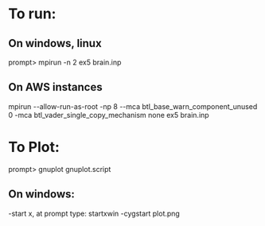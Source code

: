 # To run:
## On windows, linux
prompt> mpirun -n 2 ex5 brain.inp

## On AWS instances
 mpirun --allow-run-as-root -np 8  --mca btl_base_warn_component_unused 0  -mca btl_vader_single_copy_mechanism none ex5 brain.inp

# To Plot:
prompt> gnuplot gnuplot.script

## On windows:
-start x, at prompt type: startxwin
-cygstart plot.png
